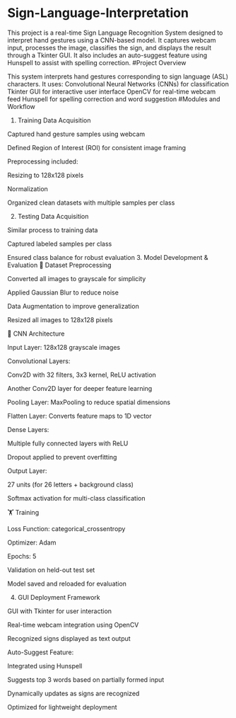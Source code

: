 # Sign-Language-Interpretation
This project is a real-time Sign Language Recognition System designed to interpret hand gestures using a CNN-based model. It captures webcam input, processes the image, classifies the sign, and displays the result through a Tkinter GUI. It also includes an auto-suggest feature using Hunspell to assist with spelling correction.
#Project Overview

This system interprets hand gestures corresponding to sign language (ASL) characters. It uses:
    Convolutional Neural Networks (CNNs) for classification
    Tkinter GUI for interactive user interface
    OpenCV for real-time webcam feed
    Hunspell for spelling correction and word suggestion
#Modules and Workflow
1. Training Data Acquisition

Captured hand gesture samples using webcam

Defined Region of Interest (ROI) for consistent image framing

Preprocessing included:

Resizing to 128x128 pixels

Normalization

Organized clean datasets with multiple samples per class

2. Testing Data Acquisition

Similar process to training data

Captured labeled samples per class

Ensured class balance for robust evaluation
3. Model Development & Evaluation
🔄 Dataset Preprocessing

Converted all images to grayscale for simplicity

Applied Gaussian Blur to reduce noise

Data Augmentation to improve generalization

Resized all images to 128x128 pixels

🧠 CNN Architecture

Input Layer: 128x128 grayscale images

Convolutional Layers:

Conv2D with 32 filters, 3x3 kernel, ReLU activation

Another Conv2D layer for deeper feature learning

Pooling Layer: MaxPooling to reduce spatial dimensions

Flatten Layer: Converts feature maps to 1D vector

Dense Layers:

Multiple fully connected layers with ReLU

Dropout applied to prevent overfitting

Output Layer:

27 units (for 26 letters + background class)

Softmax activation for multi-class classification

🏋️ Training

Loss Function: categorical_crossentropy

Optimizer: Adam

Epochs: 5

Validation on held-out test set

Model saved and reloaded for evaluation

4. GUI Deployment Framework

GUI with Tkinter for user interaction

Real-time webcam integration using OpenCV

Recognized signs displayed as text output

Auto-Suggest Feature:

Integrated using Hunspell

Suggests top 3 words based on partially formed input

Dynamically updates as signs are recognized

Optimized for lightweight deployment
